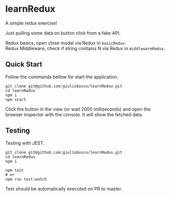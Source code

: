 # learnRedux

A simple redux exercise!

Just pulling some data on button click from a fake API.

Redux basics, open close modal via Redux in `basicRedux`.  
Redux Middleware, check if string contains N via Redux in `middlewareRedux`.

## Quick Start

Follow the commands bellow for start the application.

```
git clone git@github.com:giuliobosco/learnRedux.git
cd learnRedux
npm i
npm start
```

Click the button in the view (or wait 2000 milliseconds) and open the browser inspector with the console. It will show the fetched data.

## Testing

Testing with JEST.

```
git clone git@github.com:giuliobosco/learnRedux.git
cd learnRedux
npm i

npm test
# or
npm run test:watch
```

Test should be automatically executed on PR to master. 

